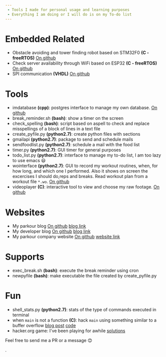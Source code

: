 ```yaml
---
 - Tools I made for personal usage and learning purposes
 - Everything I am doing or I will do is on my To-do list
---
```

# Embedded Related 
* Obstacle avoiding and tower finding robot based on STM32F0 **(C - freeRTOS)** [On github](https://github.com/eselabr2d2/ESM_lab_project)
* Check server availability through WiFi based on ESP32 **(C - freeRTOS)** [On github](https://github.com/daleonpz/misc/tree/master/C/ESP32_server_availability)
* SPI communication **(VHDL)** [On github](https://github.com/daleonpz/misc/tree/master/vhdl/serial_comm) 

# Tools
* imdatabase **(cpp)**: postgres interface to manage my own database. [On github](https://github.com/daleonpz/imdatabase)
* break_reminder.sh **(bash)**: show a timer on the screen 
* check_spelling **(bash)**: script based on aspell to check and replace misspellings of a block of lines in a text file
* create_pyfile.py **(python2.7)**: create python files with sections
* gmailapi **(python2.7)**: package to send and schedule mails
* sendfoodlist.py **(python2.7)**: schedule a mail with the food list
* timer.py **(python2.7)**: GUI timer for general purposes
* todo_list.py **(python2.7)**: interface to manage my to-do list, I am too lazy to use emacs :smiley:
* wointerface **(python2.7)**: GUI to record my workout routines, when, for how long, and which one I performed. Also it shows on screen the excercises I should do,reps and breaks. Read workout plan from a workout file `*.wo`. [On github](https://github.com/daleonpz/workout-manager)
* videoplayer **(C)**: interactive tool to view and choose my raw footage. [On github](https://github.com/daleonpz/dnl_tools/tree/master/tools/C/videoplayer)

# Websites
* My parkour blog [On github](https://github.com/daleonpz/daleonpz.github.io) [blog link](https://myparkourjournal.com/) 
* My developer blog [On github](https://github.com/daleonpz/blog) [blog link](https://daleonpz.com)
* My parkour company website [On github](https://github.com/innermovement/innermovement.github.io) [website link](https://innermovementproject.com/)


# Supports 
* exec_break.sh **(bash)**: execute the break reminder using cron
* newpyfile **(bash)**: make executable the file created by create_pyfile.py

# Fun
* shell_stats.py **(python2.7)**: stats of the type of commands executed in terminal
* when `main` is not a function **(C)**: hack `main` using something similar to a buffer overflow [blog post](https://daleonpz.com/blog/hack-main) [code](https://github.com/daleonpz/blog/tree/master/_code/posts/hack-main)
* hacker.org game: I've been playing for awhile [solutions](https://github.com/daleonpz/misc/tree/master/onlineGames/hacker.org)

Feel free to send me a PR or a message :blush:


.

